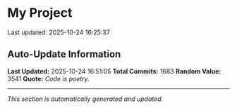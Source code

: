 # My Project


Last updated: 2025-10-24 16:25:37


























































































































































































































































































































































































































































































































































































































































































































































































































































































































































































































































































































































































































































































































































































































































































































































































































































































































































































































































































































































































































































































































































## Auto-Update Information

**Last Updated:** 2025-10-24 16:51:05
**Total Commits:** 1683
**Random Value:** 3541
**Quote:** _Code is poetry._

---
_This section is automatically generated and updated._